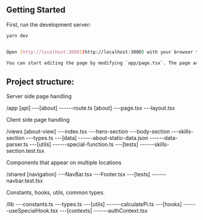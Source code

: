## Getting Started

First, run the development server:

```bash
yarn dev


Open [http://localhost:3000](http://localhost:3000) with your browser to see the result.

You can start editing the page by modifying `app/page.tsx`. The page auto-updates as you edit the file.

```

## Project structure:

Server side page handling

/app
[api]
---[about]
------route.ts
[about]
---page.tsx
---layout.tsx

Client side page handling

/views
[about-view]
---index.tsx
---hero-section
---body-section
---skills-section
---types.ts
---[data]
------about-static-data.json
------data-parser.ts
---[utils]
------special-function.ts
---[tests]
------skills-section.test.tsx

Components that appear on multiple locations

/shared
[navigation]
---NavBar.tsx
---Footer.tsx
---[tests]
------navbar.test.tsx

Constants, hooks, utils, common types.

/lib
---constants.ts
---types.ts
---[utils]
------calculatePi.ts
---[hooks]
------useSpecialHook.tsx
---[contexts]
------authContext.tsx
